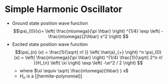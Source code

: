 # Simple Harmonic Oscillator
- Ground state position wave function $$\psi_{0}(x)= \left( \frac{m\omega}{\pi \hbar} \right) ^{1/4} \exp \left( -\frac{m\omega}{2\hbar} x^2 \right) $$
- Excited state position wave function $$\psi_{n} (x) = \frac{1}{\sqrt{ n! }} \left( \hat{a}_{+} \right) ^n \psi_{0}(x) = \left( \frac{m\omega}{\pi \hbar} \right) ^{1/4} \frac{1}{\sqrt{ 2^n n! }}H_{n} \left( \xi \right) \exp \left( -\xi^2 / 2 \right) $$
	- where $\xi \equiv \sqrt{ \frac{m\omega}{\hbar} } x$
	- $H_{n}$ is a [[hermite-polynomial]]